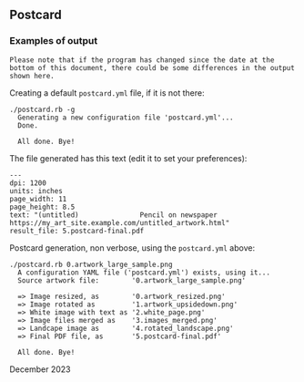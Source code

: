 ## Postcard

### Examples of output

`Please note that if the program has changed since the date at the bottom of this document,
there could be some differences in the output shown here.`

Creating a default `postcard.yml` file, if it is not there:

    ./postcard.rb -g
      Generating a new configuration file 'postcard.yml'...
      Done.

      All done. Bye!

The file generated has this text (edit it to set your preferences):

    ---
    dpi: 1200
    units: inches
    page_width: 11
    page_height: 8.5
    text: "(untitled)               Pencil on newspaper                https://my_art_site.example.com/untitled_artwork.html"
    result_file: 5.postcard-final.pdf

Postcard generation, non verbose, using the `postcard.yml` above:

    ./postcard.rb 0.artwork_large_sample.png
      A configuration YAML file ('postcard.yml') exists, using it...
      Source artwork file:        '0.artwork_large_sample.png'

      => Image resized, as        '0.artwork_resized.png'
      => Image rotated as         '1.artwork_upsidedown.png'
      => White image with text as '2.white_page.png'
      => Image files merged as    '3.images_merged.png'
      => Landcape image as        '4.rotated_landscape.png'
      => Final PDF file, as       '5.postcard-final.pdf'

      All done. Bye!

December 2023
